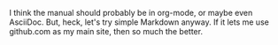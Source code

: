 I think the manual should probably be in org-mode,
or maybe even AsciiDoc.  But, heck, let's try simple
Markdown anyway.  If it lets me use github.com as
my main site, then so much the better.
